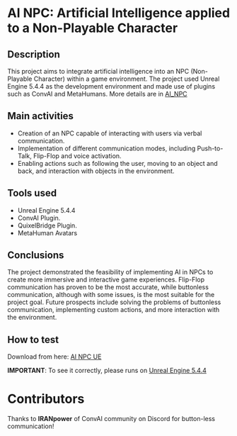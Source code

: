 # AI NPC: Artificial Intelligence applied to a Non-Playable Character
## Description
This project aims to integrate artificial intelligence into an NPC (Non-Playable Character) within a game environment. The project used Unreal Engine 5.4.4 as the development environment and made use of plugins such as ConvAI and MetaHumans. More details are in [AI_NPC](https://github.com/NichAttGH/AI_NPC/blob/main/AI_NPC.pdf)

## Main activities
- Creation of an NPC capable of interacting with users via verbal communication.
- Implementation of different communication modes, including Push-to-Talk, Flip-Flop and voice activation.
- Enabling actions such as following the user, moving to an object and back, and interaction with objects in the environment.

## Tools used
- Unreal Engine 5.4.4
- ConvAI Plugin.
- QuixelBridge Plugin.
- MetaHuman Avatars

## Conclusions
The project demonstrated the feasibility of implementing AI in NPCs to create more immersive and interactive game experiences. Flip-Flop communication has proven to be the most accurate, while buttonless communication, although with some issues, is the most suitable for the project goal. Future prospects include solving the problems of buttonless communication, implementing custom actions, and more interaction with the environment.

## How to test
Download from here: [AI NPC UE](https://mega.nz/file/lMRSRKDR#RZp6RjB9BvD-POW4-S3b-NL2hTpgo8GKtZWOqGP1p2I)

<b>IMPORTANT</b>: To see it correctly, please runs on [Unreal Engine 5.4.4](https://www.unrealengine.com/en-US/download)

# Contributors
Thanks to <b>IRANpower</b> of ConvAI community on Discord for button-less communication!
